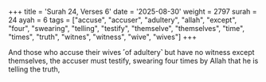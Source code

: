 +++
title = 'Surah 24, Verses 6'
date = '2025-08-30'
weight = 2797
surah = 24
ayah = 6
tags = ["accuse", "accuser", "adultery", "allah", "except", "four", "swearing", "telling", "testify", "themselve", "themselves", "time", "times", "truth", "witnes", "witness", "wive", "wives"]
+++

And those who accuse their wives ˹of adultery˺ but have no witness except themselves, the accuser must testify, swearing four times by Allah that he is telling the truth,